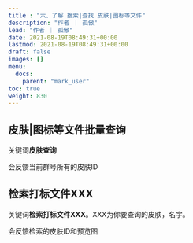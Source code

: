 ```yaml
---
title : "六、了解 搜索|查找 皮肤|图标等文件"
description: "作者 ｜ 孤傲"
lead: "作者 ｜ 孤傲"
date: 2021-08-19T08:49:31+00:00
lastmod: 2021-08-19T08:49:31+00:00
draft: false 
images: []
menu:
  docs:
    parent: "mark_user"
toc: true
weight: 830
---
```


## 皮肤|图标等文件批量查询

关键词**皮肤查询**

会反馈当前群号所有的皮肤ID

## 检索打标文件XXX

关键词**检索打标文件XXX**。XXX为你要查询的皮肤，名字。

会反馈检索的皮肤ID和预览图
